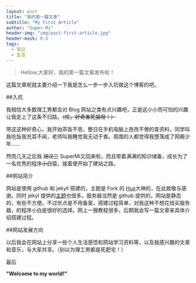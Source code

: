 ```yaml
---
layout: post
title: "我的第一篇文章"
subtitle: "My First Article"
author: "Super-Mi"
header-img: "img/post-first-article.jpg"
header-mask: 0.4
tags:
  - 笔记
  - 生活
---
```


> Hellow,大家好，我的第一篇文章发布啦！

<!DOCTYPE html>
<html>
    <head>
        <meta charset="utf-8">
        <title>clock</title>
        <link rel="stylesheet" type="text/css" href="shijian.css" />
    </head>
    <body>
        <div id="main">
            <div id="second"></div>
            <div id="minute"></div>
        </div>
    </body><link rel="stylesheet" type="text/css" href="style.css" />
</html>

这篇文章呢就主要介绍一下我是怎么一步一步入坑做这个博客的吧。

##入坑

我相信大多数理工男都会对 Blog 网站之类有点兴趣吧，正是这小小而可怕的兴趣让我走上了这条不归路。~~（哎，好奇害死猫呀！）~~

带这这种好奇心，我开始茶饭不思，整日在手机电脑上孜孜不倦的查资料，同学叫我吃饭我充耳不闻，老师叫我睡觉我无动于衷。周围的人都觉得我堕落成了网瘾少年......

然而几天之后我 ~~胡汉三~~ SuperMi又回来啦，而且带着满满的知识储备，成长为了一名优秀的程序~~小白~~猿，接着便开始了建站之路。

##网站简介

网站是使用 github 和 jekyll 搭建的，主题是 Fork 的 [Hux](https://github.com/Huxpro/huxpro.github.io)大神的，在此致敬与感谢。同时 jekyl 提供的[主题](http://jekyllthemes.org/)也很多。服务器当然是 github 提供的，网站是静态的，有些不方便。不过优点是不用备案，搭建过程简单，对我这种不想花钱买服务器，的程序小白是很好的选择。网上一搜教程很多，后期我会写一篇文章来具体介绍搭建过程。

##网站发展方向

以后我会在网站上分享一些个人生活感悟和网站学习资料等，以及我感兴趣的文章和音乐，与大家共享。（别以为理工男都是死肥宅！）

最后

**"Welcome to my world!"**
